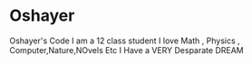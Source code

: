 # Oshayer
Oshayer's Code
I am  a 12 class student
I love Math , Physics , Computer,Nature,NOvels Etc
I Have a VERY Desparate DREAM
